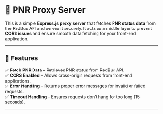 # 🚆 PNR Proxy Server  

This is a simple **Express.js proxy server** that fetches **PNR status data** from the RedBus API and serves it securely. It acts as a middle layer to prevent **CORS issues** and ensure smooth data fetching for your front-end application.  

---

## 🔹 Features  
✅ **Fetch PNR Data** – Retrieves PNR status from RedBus API.  
✅ **CORS Enabled** – Allows cross-origin requests from front-end applications.  
✅ **Error Handling** – Returns proper error messages for invalid or failed requests.  
✅ **Timeout Handling** – Ensures requests don’t hang for too long (15 seconds).  

---

